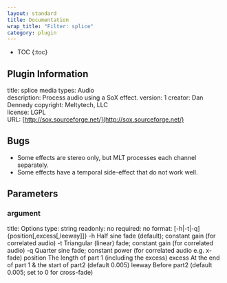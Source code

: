 ```yaml
---
layout: standard
title: Documentation
wrap_title: "Filter: splice"
category: plugin
---
```

* TOC
{:toc}

## Plugin Information

title: splice
media types:
Audio  
description: Process audio using a SoX effect.
version: 1
creator: Dan Dennedy
copyright: Meltytech, LLC  
license: LGPL  
URL: [http://sox.sourceforge.net/](http://sox.sourceforge.net/)  

## Bugs

* Some effects are stereo only, but MLT processes each channel separately.
* Some effects have a temporal side-effect that do not work well.


## Parameters

### argument

title: Options  type: string
readonly: no
required: no
format: [-h|-t|-q] {position[,excess[,leeway]]}
  -h        Half sine fade (default); constant gain (for correlated audio)
  -t        Triangular (linear) fade; constant gain (for correlated audio)
  -q        Quarter sine fade; constant power (for correlated audio e.g. x-fade)
  position  The length of part 1 (including the excess)
  excess    At the end of part 1 & the start of part2 (default 0.005)
  leeway    Before part2 (default 0.005; set to 0 for cross-fade)
  

